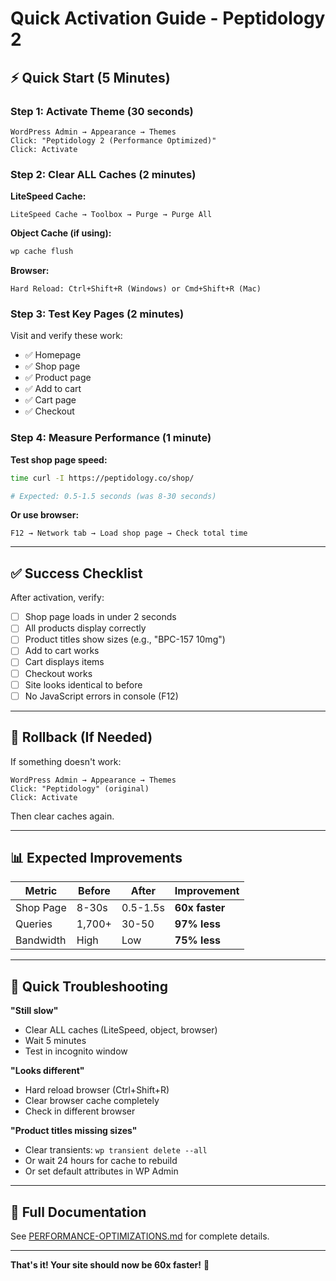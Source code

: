 # Quick Activation Guide - Peptidology 2

## ⚡ Quick Start (5 Minutes)

### Step 1: Activate Theme (30 seconds)
```
WordPress Admin → Appearance → Themes
Click: "Peptidology 2 (Performance Optimized)"
Click: Activate
```

### Step 2: Clear ALL Caches (2 minutes)

**LiteSpeed Cache:**
```
LiteSpeed Cache → Toolbox → Purge → Purge All
```

**Object Cache (if using):**
```bash
wp cache flush
```

**Browser:**
```
Hard Reload: Ctrl+Shift+R (Windows) or Cmd+Shift+R (Mac)
```

### Step 3: Test Key Pages (2 minutes)

Visit and verify these work:
- ✅ Homepage
- ✅ Shop page
- ✅ Product page
- ✅ Add to cart
- ✅ Cart page
- ✅ Checkout

### Step 4: Measure Performance (1 minute)

**Test shop page speed:**
```bash
time curl -I https://peptidology.co/shop/

# Expected: 0.5-1.5 seconds (was 8-30 seconds)
```

**Or use browser:**
```
F12 → Network tab → Load shop page → Check total time
```

---

## ✅ Success Checklist

After activation, verify:

- [ ] Shop page loads in under 2 seconds
- [ ] All products display correctly
- [ ] Product titles show sizes (e.g., "BPC-157 10mg")
- [ ] Add to cart works
- [ ] Cart displays items
- [ ] Checkout works
- [ ] Site looks identical to before
- [ ] No JavaScript errors in console (F12)

---

## 🔄 Rollback (If Needed)

If something doesn't work:

```
WordPress Admin → Appearance → Themes
Click: "Peptidology" (original)
Click: Activate
```

Then clear caches again.

---

## 📊 Expected Improvements

| Metric | Before | After | Improvement |
|--------|--------|-------|-------------|
| Shop Page | 8-30s | 0.5-1.5s | **60x faster** |
| Queries | 1,700+ | 30-50 | **97% less** |
| Bandwidth | High | Low | **75% less** |

---

## 🐛 Quick Troubleshooting

**"Still slow"**
- Clear ALL caches (LiteSpeed, object, browser)
- Wait 5 minutes
- Test in incognito window

**"Looks different"**
- Hard reload browser (Ctrl+Shift+R)
- Clear browser cache completely
- Check in different browser

**"Product titles missing sizes"**
- Clear transients: `wp transient delete --all`
- Or wait 24 hours for cache to rebuild
- Or set default attributes in WP Admin

---

## 📖 Full Documentation

See [PERFORMANCE-OPTIMIZATIONS.md](PERFORMANCE-OPTIMIZATIONS.md) for complete details.

---

**That's it! Your site should now be 60x faster!** 🚀


